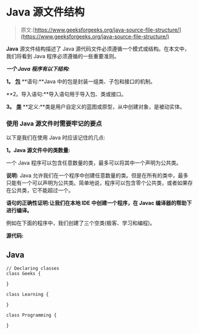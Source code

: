 # Java 源文件结构

> 原文:[https://www.geeksforgeeks.org/java-source-file-structure/](https://www.geeksforgeeks.org/java-source-file-structure/)

**Java** 源文件结构描述了 Java 源代码文件必须遵循一个模式或结构。在本文中，我们将看到 Java 程序必须遵循的一些重要准则。

***一个 Java 程序有以下结构:***

**1。** [**包**](https://www.geeksforgeeks.org/packages-in-java/) **语句:**Java 中的包是封装一组类、子包和接口的机制。

**2。导入语句:**导入语句用于导入包、类或接口。

**3。** [**类**](https://www.geeksforgeeks.org/classes-objects-java/) **定义:**类是用户自定义的蓝图或原型，从中创建对象，是被动实体。

### 使用 Java 源文件时需要牢记的要点

以下是我们在使用 Java 时应该记住的几点:

**1。Java 源文件中的类数量:**

一个 Java 程序可以包含任意数量的类，最多可以将其中一个声明为公共类。

**说明:** Java 允许我们在一个程序中创建任意数量的类。但是在所有的类中，最多只能有一个可以声明为公共类。简单地说，程序可以包含零个公共类，或者如果存在公共类，它不能超过一个。

**语句的正确性证明:**让我们在本地 **IDE** 中创建一个程序，在 Javac 编译器**的帮助下进行编译。**

例如在下面的程序中，我们创建了三个空类(极客、学习和编程)。

**源代码:**

## Java

```
// Declaring classes
class Geeks {

}

class Learning {

}

class Programming {

}
```